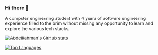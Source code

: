 ### Hi there 👋
A computer engineering student with 4 years of software engineering experience filled to the brim without missing any opportunity to learn and explore the various tech stacks.

[![AbdelRahman's GitHub stats](https://github-readme-stats.vercel.app/api?username=ad3ldev&show_icons=true&count_private=true)](https://github.com/anuraghazra/github-readme-stats)

[![Top Languages](https://github-readme-stats.vercel.app/api/top-langs/?username=ad3ldev&langs_count=6&layout=compact&exclude_repo=[AndroidNanodegree]&hide=[jupyter%20notebook])](https://github.com/anuraghazra/github-readme-stats)

<!--
**ad3ldev/ad3ldev** is a ✨ _special_ ✨ repository because its `README.md` (this file) appears on your GitHub profile.

Here are some ideas to get you started:

- 🔭 I’m currently working on ...
- 🌱 I’m currently learning ...
- 👯 I’m looking to collaborate on ...
- 🤔 I’m looking for help with ...
- 💬 Ask me about ...
- 📫 How to reach me: ...
- 😄 Pronouns: ...
- ⚡ Fun fact: ...
-->

